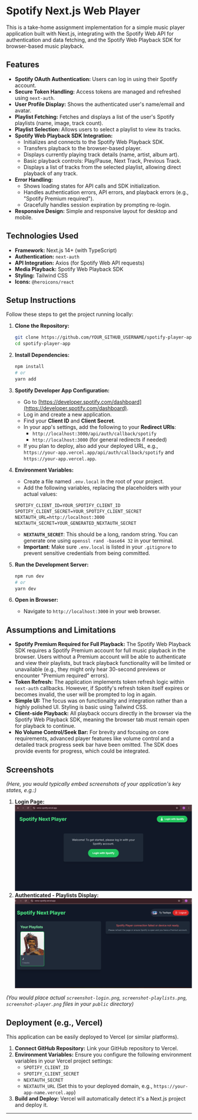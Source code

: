 # Spotify Next.js Web Player

This is a take-home assignment implementation for a simple music player application built with Next.js, integrating with the Spotify Web API for authentication and data fetching, and the Spotify Web Playback SDK for browser-based music playback.

## Features

-   **Spotify OAuth Authentication:** Users can log in using their Spotify account.
-   **Secure Token Handling:** Access tokens are managed and refreshed using `next-auth`.
-   **User Profile Display:** Shows the authenticated user's name/email and avatar.
-   **Playlist Fetching:** Fetches and displays a list of the user's Spotify playlists (name, image, track count).
-   **Playlist Selection:** Allows users to select a playlist to view its tracks.
-   **Spotify Web Playback SDK Integration:**
    -   Initializes and connects to the Spotify Web Playback SDK.
    -   Transfers playback to the browser-based player.
    -   Displays currently playing track details (name, artist, album art).
    -   Basic playback controls: Play/Pause, Next Track, Previous Track.
    -   Displays a list of tracks from the selected playlist, allowing direct playback of any track.
-   **Error Handling:**
    -   Shows loading states for API calls and SDK initialization.
    -   Handles authentication errors, API errors, and playback errors (e.g., "Spotify Premium required").
    -   Gracefully handles session expiration by prompting re-login.
-   **Responsive Design:** Simple and responsive layout for desktop and mobile.

## Technologies Used

-   **Framework:** Next.js 14+ (with TypeScript)
-   **Authentication:** `next-auth`
-   **API Integration:** Axios (for Spotify Web API requests)
-   **Media Playback:** Spotify Web Playback SDK
-   **Styling:** Tailwind CSS
-   **Icons:** `@heroicons/react`

## Setup Instructions

Follow these steps to get the project running locally:

1.  **Clone the Repository:**
    ```bash
    git clone https://github.com/YOUR_GITHUB_USERNAME/spotify-player-app.git
    cd spotify-player-app
    ```

2.  **Install Dependencies:**
    ```bash
    npm install
    # or
    yarn add
    ```

3.  **Spotify Developer App Configuration:**
    *   Go to [https://developer.spotify.com/dashboard](https://developer.spotify.com/dashboard).
    *   Log in and create a new application.
    *   Find your **Client ID** and **Client Secret**.
    *   In your app's settings, add the following to your **Redirect URIs**:
        *   `http://localhost:3000/api/auth/callback/spotify`
        *   `http://localhost:3000` (for general redirects if needed)
    *   If you plan to deploy, also add your deployed URL, e.g., `https://your-app.vercel.app/api/auth/callback/spotify` and `https://your-app.vercel.app`.

4.  **Environment Variables:**
    *   Create a file named `.env.local` in the root of your project.
    *   Add the following variables, replacing the placeholders with your actual values:

    ```env
    SPOTIFY_CLIENT_ID=YOUR_SPOTIFY_CLIENT_ID
    SPOTIFY_CLIENT_SECRET=YOUR_SPOTIFY_CLIENT_SECRET
    NEXTAUTH_URL=http://localhost:3000
    NEXTAUTH_SECRET=YOUR_GENERATED_NEXTAUTH_SECRET
    ```
    *   **`NEXTAUTH_SECRET`**: This should be a long, random string. You can generate one using `openssl rand -base64 32` in your terminal.
    *   **Important**: Make sure `.env.local` is listed in your `.gitignore` to prevent sensitive credentials from being committed.

5.  **Run the Development Server:**
    ```bash
    npm run dev
    # or
    yarn dev
    ```

6.  **Open in Browser:**
    *   Navigate to `http://localhost:3000` in your web browser.

## Assumptions and Limitations

*   **Spotify Premium Required for Full Playback:** The Spotify Web Playback SDK requires a Spotify Premium account for full music playback in the browser. Users without a Premium account will be able to authenticate and view their playlists, but track playback functionality will be limited or unavailable (e.g., they might only hear 30-second previews or encounter "Premium required" errors).
*   **Token Refresh:** The application implements token refresh logic within `next-auth` callbacks. However, if Spotify's refresh token itself expires or becomes invalid, the user will be prompted to log in again.
*   **Simple UI:** The focus was on functionality and integration rather than a highly polished UI. Styling is basic using Tailwind CSS.
*   **Client-side Playback:** All playback occurs directly in the browser via the Spotify Web Playback SDK, meaning the browser tab must remain open for playback to continue.
*   **No Volume Control/Seek Bar:** For brevity and focusing on core requirements, advanced player features like volume control and a detailed track progress seek bar have been omitted. The SDK does provide events for progress, which could be integrated.

## Screenshots

*(Here, you would typically embed screenshots of your application's key states, e.g.:)*

1.  **Login Page:**
    ![Login Page](public/screenshot-login.png)
2.  **Authenticated - Playlists Display:**
    ![Playlists Display](public/screenshot-playlists.png)


*(You would place actual `screenshot-login.png`, `screenshot-playlists.png`, `screenshot-player.png` files in your `public` directory)*

## Deployment (e.g., Vercel)

This application can be easily deployed to Vercel (or similar platforms).

1.  **Connect GitHub Repository:** Link your GitHub repository to Vercel.
2.  **Environment Variables:** Ensure you configure the following environment variables in your Vercel project settings:
    *   `SPOTIFY_CLIENT_ID`
    *   `SPOTIFY_CLIENT_SECRET`
    *   `NEXTAUTH_SECRET`
    *   `NEXTAUTH_URL` (Set this to your deployed domain, e.g., `https://your-app-name.vercel.app`)
3.  **Build and Deploy:** Vercel will automatically detect it's a Next.js project and deploy it.

---

